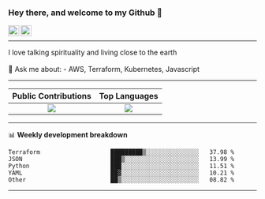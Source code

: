 ### Hey there, and welcome to my Github 👋

<a href="https://www.linkedin.com/in/ibrahiem-mohammad/" target="_blank">
  <img align="left" alt="Ibrahiem's LinkdeIn" width="22px" src="https://cdn.worldvectorlogo.com/logos/linkedin-icon-2.svg"/>
</a>
<a href="https://imohammd.netlify.app/" target="_blank">
  <img align="left" alt="Ibrahiem's Website" width="22px" src="https://cdn.worldvectorlogo.com/logos/netlify.svg"/>
</a>
<br>
<hr>
I love talking spirituality and living close to the earth
<br>
<br>
💬 Ask me about: 
- AWS, Terraform, Kubernetes, Javascript

-------

Public Contributions             |  Top Languages
:-------------------------:|:-------------------------:
![](https://github-readme-stats.vercel.app/api?username=ibrahiem96&show_icons=true&count_private=true&bg_color=30,e96443,904e95&title_color=fff&text_color=fff)  |  ![](https://github-readme-stats.vercel.app/api/top-langs/?username=ibrahiem96&layout=compact&bg_color=30,e96443,904e95&title_color=fff&text_color=fff&hide=html,css)

-------
📊 **Weekly development breakdown**
<!--START_SECTION:waka-->

```text
Terraform                    █████████▒░░░░░░░░░░░░░░░   37.98 %
JSON                         ███▒░░░░░░░░░░░░░░░░░░░░░   13.99 %
Python                       ███░░░░░░░░░░░░░░░░░░░░░░   11.51 %
YAML                         ██▓░░░░░░░░░░░░░░░░░░░░░░   10.21 %
Other                        ██▒░░░░░░░░░░░░░░░░░░░░░░   08.82 %
```

<!--END_SECTION:waka-->
-------

